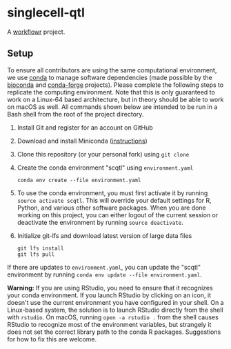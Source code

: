 # singlecell-qtl

A [workflowr][] project.

## Setup

To ensure all contributors are using the same computational environment, we use
[conda][] to manage software dependencies (made possible by the [bioconda][] and
[conda-forge][] projects). Please complete the following steps to replicate the
computing environment. Note that this is only guaranteed to work on a Linux-64
based architecture, but in theory should be able to work on macOS as well. All
commands shown below are intended to be run in a Bash shell from the root of the
project directory.

1. Install Git and register for an account on GitHub

1. Download and install Miniconda ([instructions](https://conda.io/miniconda.html))

1. Clone this repository (or your personal fork) using `git clone`

1. Create the conda environment "scqtl" using `environment.yaml`
    ```
    conda env create --file environment.yaml
    ```

1. To use the conda environment, you must first activate it by running `source
activate scqtl`. This will override your default settings for R, Python, and
various other software packages. When you are done working on this project, you
can either logout of the current session or deactivate the environment by
running `source deactivate`.

1. Initialize git-lfs and download latest version of large data files
    ```
    git lfs install
    git lfs pull
    ```

If there are updates to `environment.yaml`, you can update the "scqtl"
environment by running `conda env update --file environment.yaml`.

**Warning:** If you are using RStudio, you need to ensure that it recognizes
  your conda environment. If you launch RStudio by clicking on an icon, it
  doesn't use the current environment you have configured in your shell. On a
  Linux-based system, the solution is to launch RStudio directly from the shell
  with `rstudio`. On macOS, running `open -a rstudio .` from the shell causes
  RStudio to recognize most of the environment variables, but strangely it does
  not set the correct library path to the conda R packages. Suggestions for how
  to fix this are welcome.

[bioconda]: https://bioconda.github.io
[conda]: https://conda.io/docs/
[conda-forge]: https://conda-forge.org/
[workflowr]: https://github.com/jdblischak/workflowr
